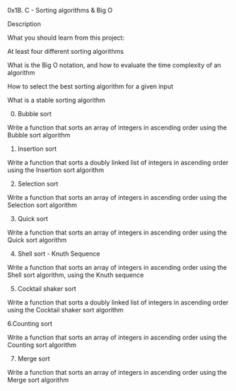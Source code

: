 0x1B. C - Sorting algorithms & Big O



Description


What you should learn from this project:

At least four different sorting algorithms

What is the Big O notation, and how to evaluate the time complexity of an algorithm

How to select the best sorting algorithm for a given input

What is a stable sorting algorithm


0. Bubble sort

Write a function that sorts an array of integers in ascending order using the Bubble sort algorithm

1. Insertion sort

Write a function that sorts a doubly linked list of integers in ascending order using the Insertion sort algorithm

2. Selection sort

Write a function that sorts an array of integers in ascending order using the Selection sort algorithm

3. Quick sort

Write a function that sorts an array of integers in ascending order using the Quick sort algorithm

4. Shell sort - Knuth Sequence

Write a function that sorts an array of integers in ascending order using the Shell sort algorithm, using the Knuth sequence


5. Cocktail shaker sort

Write a function that sorts a doubly linked list of integers in ascending order using the Cocktail shaker sort algorithm

6.Counting sort

Write a function that sorts an array of integers in ascending order using the Counting sort algorithm

7. Merge sort

Write a function that sorts an array of integers in ascending order using the Merge sort algorithm
